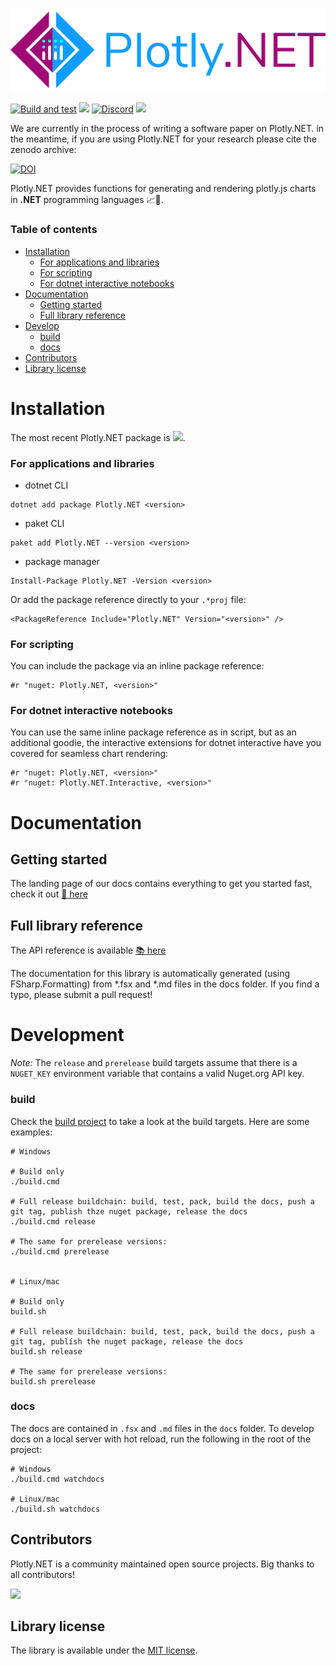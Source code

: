 
![](docs/img/logo_title.svg)

[![Build and test](https://github.com/plotly/Plotly.NET/actions/workflows/build-and-test.yml/badge.svg)](https://github.com/plotly/Plotly.NET/actions/workflows/build-and-test.yml)
[![](https://img.shields.io/nuget/vpre/Plotly.NET)](https://www.nuget.org/packages/Plotly.NET/)
[![Discord](https://img.shields.io/discord/836161044501889064?color=purple&label=Join%20our%20Discord%21&logo=discord&logoColor=white)](https://discord.gg/k3kUtFY8DB)
![](https://img.shields.io/badge/supported%20plotly.js%20version-2.6.3-blue)

We are currently in the process of writing a software paper on Plotly.NET. in the meantime, if you are using Plotly.NET for your research please cite the zenodo archive:

[![DOI](https://zenodo.org/badge/DOI/10.5281/zenodo.6344285.svg)](https://doi.org/10.5281/zenodo.6344285)

Plotly.NET provides functions for generating and rendering plotly.js charts in **.NET** programming languages 📈🚀. 

### Table of contents 

- [Installation](#installation)
    - [For applications and libraries](#for-applications-and-libraries)
    - [For scripting](#for-scripting)
    - [For dotnet interactive notebooks](#for-dotnet-interactive-notebooks)
- [Documentation](#documentation)
    - [Getting started](#getting-started)
    - [Full library reference](#full-library-reference)
- [Develop](#develop)
    - [build](#build)
    - [docs](#docs)
- [Contributors](#contributors)
- [Library license](#library-license)

# Installation

The most recent Plotly.NET package is [![](https://img.shields.io/nuget/vpre/Plotly.NET)](https://www.nuget.org/packages/Plotly.NET/).

### For applications and libraries

 - dotnet CLI

```shell
dotnet add package Plotly.NET <version>
```

 - paket CLI

```shell
paket add Plotly.NET --version <version>
```

 - package manager

```shell
Install-Package Plotly.NET -Version <version>
```

Or add the package reference directly to your `.*proj` file:

```
<PackageReference Include="Plotly.NET" Version="<version>" />
```

### For scripting

You can include the package via an inline package reference:

```
#r "nuget: Plotly.NET, <version>"
```

### For dotnet interactive notebooks

You can use the same inline package reference as in script, but as an additional goodie, 
the interactive extensions for dotnet interactive have you covered for seamless chart rendering:

```
#r "nuget: Plotly.NET, <version>"
#r "nuget: Plotly.NET.Interactive, <version>"
```

# Documentation

## Getting started

The landing page of our docs contains everything to get you started fast, check it out [📖 here](http://plotly.github.io/Plotly.NET/) 

## Full library reference

The API reference is available [📚 here](http://plotly.github.io/Plotly.NET/reference/index.html)

The documentation for this library is automatically generated (using FSharp.Formatting) from *.fsx and *.md files in the docs folder. If you find a typo, please submit a pull request!

# Development

_Note:_ The `release` and `prerelease` build targets assume that there is a `NUGET_KEY` environment variable that contains a valid Nuget.org API key.

### build

Check the [build project](https://github.com/plotly/Plotly.NET/blob/dev/build) to take a look at the  build targets. Here are some examples:

```shell
# Windows

# Build only
./build.cmd

# Full release buildchain: build, test, pack, build the docs, push a git tag, publish thze nuget package, release the docs
./build.cmd release

# The same for prerelease versions:
./build.cmd prerelease


# Linux/mac

# Build only
build.sh

# Full release buildchain: build, test, pack, build the docs, push a git tag, publísh the nuget package, release the docs
build.sh release

# The same for prerelease versions:
build.sh prerelease

```

### docs

The docs are contained in `.fsx` and `.md` files in the `docs` folder. To develop docs on a local server with hot reload, run the following in the root of the project:

```shell
# Windows
./build.cmd watchdocs

# Linux/mac
./build.sh watchdocs
```

## Contributors 

Plotly.NET is a community maintained open source projects. Big thanks to all contributors!

<a href="https://github.com/plotly/Plotly.NET/graphs/contributors">
  <img src="https://contrib.rocks/image?repo=plotly/Plotly.NET" />
</a>

## Library license

The library is available under the [MIT license](https://github.com/plotly/Plotly.NET/blob/dev/LICENSE).
